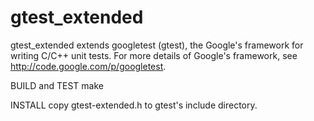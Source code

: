gtest_extended
==============

gtest_extended extends googletest (gtest), the Google's framework for writing C/C++ unit tests.
For more details of Google's framework, see http://code.google.com/p/googletest.

BUILD and TEST
make

INSTALL
copy gtest-extended.h to gtest's include directory.
